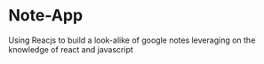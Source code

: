 # Note-App
Using Reacjs to build a look-alike of google notes leveraging on the knowledge of react and javascript
